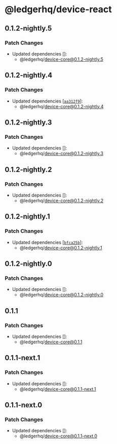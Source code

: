 # @ledgerhq/device-react

## 0.1.2-nightly.5

### Patch Changes

- Updated dependencies []:
  - @ledgerhq/device-core@0.1.2-nightly.5

## 0.1.2-nightly.4

### Patch Changes

- Updated dependencies [[`aa312f9`](https://github.com/LedgerHQ/ledger-live/commit/aa312f9e43740106893602c9edbaeca1d20e1c4e)]:
  - @ledgerhq/device-core@0.1.2-nightly.4

## 0.1.2-nightly.3

### Patch Changes

- Updated dependencies []:
  - @ledgerhq/device-core@0.1.2-nightly.3

## 0.1.2-nightly.2

### Patch Changes

- Updated dependencies []:
  - @ledgerhq/device-core@0.1.2-nightly.2

## 0.1.2-nightly.1

### Patch Changes

- Updated dependencies [[`bfca25b`](https://github.com/LedgerHQ/ledger-live/commit/bfca25b975e00c057da3a7ec82a9b05a0e5d5cf7)]:
  - @ledgerhq/device-core@0.1.2-nightly.1

## 0.1.2-nightly.0

### Patch Changes

- Updated dependencies []:
  - @ledgerhq/device-core@0.1.2-nightly.0

## 0.1.1

### Patch Changes

- Updated dependencies []:
  - @ledgerhq/device-core@0.1.1

## 0.1.1-next.1

### Patch Changes

- Updated dependencies []:
  - @ledgerhq/device-core@0.1.1-next.1

## 0.1.1-next.0

### Patch Changes

- Updated dependencies []:
  - @ledgerhq/device-core@0.1.1-next.0
